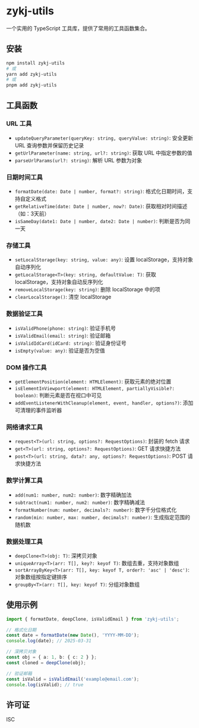 # zykj-utils

一个实用的 TypeScript 工具库，提供了常用的工具函数集合。

## 安装

```bash
npm install zykj-utils
# 或
yarn add zykj-utils
# 或
pnpm add zykj-utils
```

## 工具函数

### URL 工具

- `updateQueryParameter(queryKey: string, queryValue: string)`: 安全更新 URL 查询参数并保留历史记录
- `getUrlParameter(name: string, url?: string)`: 获取 URL 中指定参数的值
- `parseUrlParams(url?: string)`: 解析 URL 参数为对象

### 日期时间工具

- `formatDate(date: Date | number, format?: string)`: 格式化日期时间，支持自定义格式
- `getRelativeTime(date: Date | number, now?: Date)`: 获取相对时间描述（如：3天前）
- `isSameDay(date1: Date | number, date2: Date | number)`: 判断是否为同一天

### 存储工具

- `setLocalStorage(key: string, value: any)`: 设置 localStorage，支持对象自动序列化
- `getLocalStorage<T>(key: string, defaultValue: T)`: 获取 localStorage，支持对象自动反序列化
- `removeLocalStorage(key: string)`: 删除 localStorage 中的项
- `clearLocalStorage()`: 清空 localStorage

### 数据验证工具

- `isValidPhone(phone: string)`: 验证手机号
- `isValidEmail(email: string)`: 验证邮箱
- `isValidIdCard(idCard: string)`: 验证身份证号
- `isEmpty(value: any)`: 验证是否为空值

### DOM 操作工具

- `getElementPosition(element: HTMLElement)`: 获取元素的绝对位置
- `isElementInViewport(element: HTMLElement, partiallyVisible?: boolean)`: 判断元素是否在视口中可见
- `addEventListenerWithCleanup(element, event, handler, options?)`: 添加可清理的事件监听器

### 网络请求工具

- `request<T>(url: string, options?: RequestOptions)`: 封装的 fetch 请求
- `get<T>(url: string, options?: RequestOptions)`: GET 请求快捷方法
- `post<T>(url: string, data?: any, options?: RequestOptions)`: POST 请求快捷方法

### 数学计算工具

- `add(num1: number, num2: number)`: 数字精确加法
- `subtract(num1: number, num2: number)`: 数字精确减法
- `formatNumber(num: number, decimals?: number)`: 数字千分位格式化
- `random(min: number, max: number, decimals?: number)`: 生成指定范围的随机数

### 数据处理工具

- `deepClone<T>(obj: T)`: 深拷贝对象
- `uniqueArray<T>(arr: T[], key?: keyof T)`: 数组去重，支持对象数组
- `sortArrayByKey<T>(arr: T[], key: keyof T, order?: 'asc' | 'desc')`: 对象数组按指定键排序
- `groupBy<T>(arr: T[], key: keyof T)`: 分组对象数组

## 使用示例

```typescript
import { formatDate, deepClone, isValidEmail } from 'zykj-utils';

// 格式化日期
const date = formatDate(new Date(), 'YYYY-MM-DD');
console.log(date); // 2025-03-31

// 深拷贝对象
const obj = { a: 1, b: { c: 2 } };
const cloned = deepClone(obj);

// 验证邮箱
const isValid = isValidEmail('example@email.com');
console.log(isValid); // true
```

## 许可证

ISC
